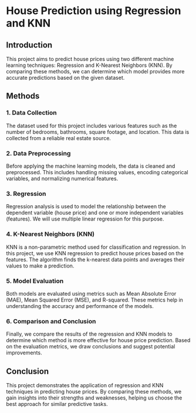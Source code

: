 # House Prediction using Regression and KNN

## Introduction
This project aims to predict house prices using two different machine learning techniques: Regression and K-Nearest Neighbors (KNN). By comparing these methods, we can determine which model provides more accurate predictions based on the given dataset.

## Methods

### 1. Data Collection
The dataset used for this project includes various features such as the number of bedrooms, bathrooms, square footage, and location. This data is collected from a reliable real estate source.

### 2. Data Preprocessing
Before applying the machine learning models, the data is cleaned and preprocessed. This includes handling missing values, encoding categorical variables, and normalizing numerical features.

### 3. Regression
Regression analysis is used to model the relationship between the dependent variable (house price) and one or more independent variables (features). We will use multiple linear regression for this purpose.

### 4. K-Nearest Neighbors (KNN)
KNN is a non-parametric method used for classification and regression. In this project, we use KNN regression to predict house prices based on the features. The algorithm finds the k-nearest data points and averages their values to make a prediction.

### 5. Model Evaluation
Both models are evaluated using metrics such as Mean Absolute Error (MAE), Mean Squared Error (MSE), and R-squared. These metrics help in understanding the accuracy and performance of the models.

### 6. Comparison and Conclusion
Finally, we compare the results of the regression and KNN models to determine which method is more effective for house price prediction. Based on the evaluation metrics, we draw conclusions and suggest potential improvements.

## Conclusion
This project demonstrates the application of regression and KNN techniques in predicting house prices. By comparing these methods, we gain insights into their strengths and weaknesses, helping us choose the best approach for similar predictive tasks.
